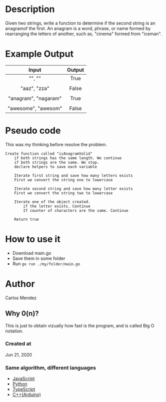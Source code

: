 # Description

Given two strings, write a function to determine if the second string is an anagramof the first. An anagram is a word, phrase, or name formed by rearranging the letters of another, such as, "cinema" formed from "iceman".

# Example Output

| Input                 | Output        |
|:---------------------:|:-------------:|
| "", ""                | True          |
|                       |               |
| "aaz", "zza"          | False         |
|                       |               |
| "anagram", "nagaram"  | True          |
|                       |               |
| "awesome", "awesom"   | False         |

# Pseudo code

This was my thinking before resolve the problem.
```
Create function called "isAnagramValid"
	if both strings has the same length. We continue
	if both strings are the same. We stop.
	declare helpers to save each variable

	Iterate first string and save how many letters exists
	First we convert the string one to lowercase
	
	Iterate second string and save how many letter exists
	First we convert the string two to lowercase
	
	Iterate one of the object created.
		if the letter exists. Continue
		If counter of characters are the same. Continue
		
	Return true
```

# How to use it
* Download main.go
* Save them in some folder
* Run `go run ./my/folder/main.go`

# Author

Carlos Mendez

## Why 0(n)?
This is just to obtain vizually how fast is the program, and is called Big O notation.

### Created at 

Jun 21, 2020

### Same algorithm, different languages

* [JavaScript](https://github.com/cjairm/javascript/tree/master/Algorithms-JS/001_anagram)
* [Python](https://github.com/cjairm/python/tree/master/Algoritms-Py)
* [TypeScript](https://github.com/cjairm/typescript/tree/master/Algorithms-TS/001_anagram)
* [C++(Arduino)](https://github.com/cjairm/arduino/tree/master/Algorithms-Cpp)